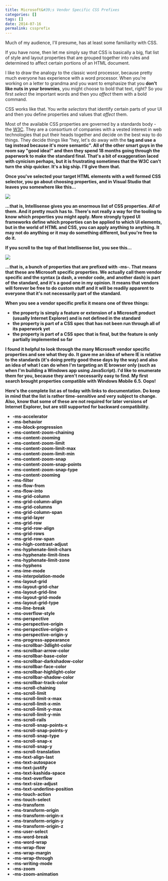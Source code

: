 ```yaml
---
title: Microsoft&#39;s Vendor Specific CSS Prefixes
categories: []
tags: []
date: 2014-07-16
permalink: cssprefix
---
```


Much of my audience, I&#39;ll presume, has at least some familiarity with CSS.

If you have none, then let me simply say that CSS is basically a big, flat list of style and layout properties that are grouped together into rules and determined to affect certain portions of an HTML document.
<!-- xmore -->

I like to draw the analogy to the classic word processor, because pretty much everyone has experience with a word processor. When you&#39;re working on a letter to grandma and you want to emphasize that you **don&#39;t like nuts in your brownies**, you might choose to bold that text, right? So you first _select_ the important words and then you _affect_ them with a bold command.

CSS works like that. You write _selectors_ that identify certain parts of your UI and then you define properties and values that _affect_ them.

Most of the available CSS properties are governed by a standards body - the [W3C](http://www.w3c.org). They are a consortium of companies with a vested interest in web technologies that put their heads together and decide on the best way to do things. They decide things like "hey, let&#39;s do away with the <b> tag and use a <strong> tag instead because it&#39;s more semantic". All of the other smart guys in the room say "good idea!" and then they spend 18 months going through the paperwork to make the standard final. That&#39;s a bit of exaggeration laced with cynicism perhaps, but it is frustrating sometimes that the W3C can&#39;t turn the ship quicker. It&#39;s a big ship. I&#39;ll give them that.

Once you&#39;ve selected your target HTML elements with a well formed CSS selector, you go about choosing properties, and in Visual Studio that leaves you somewhere like this...

![](/files/cssprefix_01.png)

...that is, Intellisense gives you an enormous list of CSS properties. _All_ of them. And it pretty much has to. There&#39;s not really a way for the tooling to know which properties you might apply. More strongly typed UI frameworks define which properties can be applied to which UI elements, but in the world of HTML and CSS, you can apply anything to anything. It may not do anything or it may do something different, but you&#39;re free to do it.

If you scroll to the top of that Intellisense list, you see this...

![](/files/cssprefix_02.png)

...that is, a bunch of properties that are prefixed with -ms-. That means that these are Microsoft specific properties. We actually call them vendor specific and the syntax (a dash, a vendor code, and another dash) is part of the standard, and it&#39;s a good one in my opinion. It means that vendors will forever be free to do custom stuff and it will be readily apparent to everyone that it&#39;s not necessarily part of the standard.

When you see a vendor specific prefix it means one of three things:

*   the property is simply a feature or extension of a Microsoft product (usually Internet Explorer) and is not defined in the standard
*   the property is part of a CSS spec that has not been run through all of its paperwork yet
*   the property is part of a CSS spec that is final, but the feature is only partially implemented so far

I found it helpful to look through the many Microsoft vendor specific properties and see what they do. It gave me an idea of where IE is relative to the standards (it&#39;s doing pretty good these days by the way) and also an idea of what I can do when I&#39;m targeting an IE browser only (such as when I&#39;m building a Windows app using JavaScript). I&#39;d like to enumerate them for you, because they aren&#39;t necessarily easy to find. My first search brought properties compatible with Windows Mobile 6.5\. Oops!

Here&#39;s the complete list as of today with links to documentation. Do keep in mind that the list is rather time-sensitive and very subject to change. Also, know that some of these are not required for later versions of Internet Explorer, but are still supported for backward compatibility.

*   -ms-accelerator
*   -ms-behavior
*   -ms-block-progression
*   -ms-content-zoom-chaining
*   -ms-content-zooming
*   -ms-content-zoom-limit
*   -ms-content-zoom-limit-max
*   -ms-content-zoom-limit-min
*   -ms-content-zoom-snap
*   -ms-content-zoom-snap-points
*   -ms-content-zoom-snap-type
*   -ms-content-zooming
*   -ms-filter
*   -ms-flow-from
*   -ms-flow-into
*   -ms-grid-column
*   -ms-grid-column-align
*   -ms-grid-columns
*   -ms-grid-column-span
*   -ms-grid-layer
*   -ms-grid-row
*   -ms-grid-row-align
*   -ms-grid-rows
*   -ms-grid-row-span
*   -ms-high-contrast-adjust
*   -ms-hyphenate-limit-chars
*   -ms-hyphenate-limit-lines
*   -ms-hyphenate-limit-zone
*   -ms-hyphens
*   -ms-ime-mode
*   -ms-interpolation-mode
*   -ms-layout-grid
*   -ms-layout-grid-char
*   -ms-layout-grid-line
*   -ms-layout-grid-mode
*   -ms-layout-grid-type
*   -ms-line-break
*   -ms-overflow-style
*   -ms-perspective
*   -ms-perspective-origin
*   -ms-perspective-origin-x
*   -ms-perspective-origin-y
*   -ms-progress-appearance
*   -ms-scrollbar-3dlight-color
*   -ms-scrollbar-arrow-color
*   -ms-scrollbar-base-color
*   -ms-scrollbar-darkshadow-color
*   -ms-scrollbar-face-color
*   -ms-scrollbar-highlight-color
*   -ms-scrollbar-shadow-color
*   -ms-scrollbar-track-color
*   -ms-scroll-chaining
*   -ms-scroll-limit
*   -ms-scroll-limit-x-max
*   -ms-scroll-limit-x-min
*   -ms-scroll-limit-y-max
*   -ms-scroll-limit-y-min
*   -ms-scroll-rails
*   -ms-scroll-snap-points-x
*   -ms-scroll-snap-points-y
*   -ms-scroll-snap-type
*   -ms-scroll-snap-x
*   -ms-scroll-snap-y
*   -ms-scroll-translation
*   -ms-text-align-last
*   -ms-text-autospace
*   -ms-text-justify
*   -ms-text-kashida-space
*   -ms-text-overflow
*   -ms-text-size-adjust
*   -ms-text-underline-position
*   -ms-touch-action
*   -ms-touch-select
*   -ms-transform
*   -ms-transform-origin
*   -ms-transform-origin-x
*   -ms-transform-origin-y
*   -ms-transform-origin-z
*   -ms-user-select
*   -ms-word-break
*   -ms-word-wrap
*   -ms-wrap-flow
*   -ms-wrap-margin
*   -ms-wrap-through
*   -ms-writing-mode
*   -ms-zoom
*   -ms-zoom-animation

	 